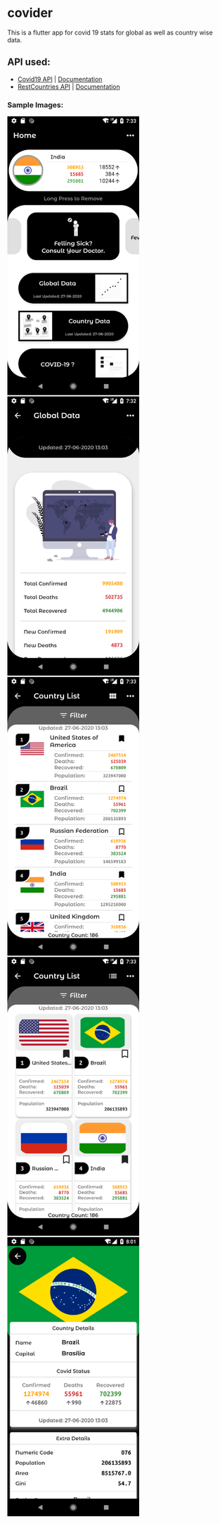 # covider

This is a flutter app for covid 19 stats for global as well as country wise data.

## API used:
- [Covid19 API](https://api.covid19api.com/summary) | [Documentation](https://documenter.getpostman.com/view/10808728/SzS8rjbc)
- [RestCountries API](https://restcountries.eu/rest/v2/all) | [Documentation](http://restcountries.eu/)


### Sample Images:

<img src="https://github.com/Qzoz/CoviderApp/blob/master/covide_demo_images/s1.png" alt="Sample1" width="300">	<img src="https://github.com/Qzoz/CoviderApp/blob/master/covide_demo_images/s2.png" alt="Sample2" width="300">	<img src="https://github.com/Qzoz/CoviderApp/blob/master/covide_demo_images/s3.png" alt="Sample3" width="300">	<img src="https://github.com/Qzoz/CoviderApp/blob/master/covide_demo_images/s4.png" alt="Sample4" width="300">	<img src="https://github.com/Qzoz/CoviderApp/blob/master/covide_demo_images/s5.png" alt="Sample5" width="300">
